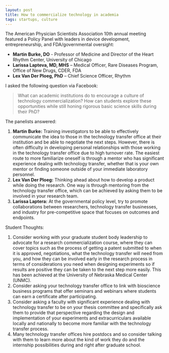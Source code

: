 ```yaml
---
layout: post
title: How to commercialize technology in academia
tags: startups, culture
---
```


The American Physician Scientists Association 10th annual meeting featured a Policy Panel with leaders in device development, entrepreneurship, and FDA/governmental oversight:

* **Martin Burke, DO** - Professor of Medicine and Director of the Heart Rhythm Center, University of Chicago
* **Larissa Lapteva, MD, MHS** – Medical Officer, Rare Diseases Program, Office of New Drugs, CDER, FDA
* **Lex Van Der Ploeg, PhD** – Chief Science Officer, Rhythm

I asked the following question via Facebook:

>What can academic institutions do to encourage a culture of technology commercialization? How can students explore these opportunities while still honing rigorous basic science skills during their PhD?

The panelists answered:

1. **Martin Burke:** Training investigators to be able to effectively communicate the idea to those in the technology transfer office at their institution and be able to negotiate the next steps. However, there is often difficulty in developing personal relationships with those working in the technology transfer office due to high turnover rate. The easiest route to more familiarize oneself is through a mentor who has significant experience dealing with technology transfer, whether that is your own mentor or finding someone outside of your immediate laboratory personnel.
2. **Lex Van Der Ploeg:** Thinking ahead about how to develop a product while doing the research. One way is through mentoring from the technology transfer office, which can be achieved by asking them to be involved in your research team.
3. **Larissa Laptera:** At the governmental policy level, try to promote collaborations between researchers, technology transfer businesses, and industry for pre-competitive space that focuses on outcomes and endpoints.

Student Thoughts:

1. Consider working with your graduate student body leadership to advocate for a research commercialization course, where they can cover topics such as the process of getting a patent submitted to when it is approved, negotiations, what the technology transfer will need from you, and how they can be involved early in the research process in terms of considerations you need when designing experiments so if results are positive they can be taken to the next step more easily. This has been achieved at the University of Nebraska Medical Center (UNMC).
2. Consider asking your technology transfer office to link with bioscience business programs that offer seminars and webinars where students can earn a certificate after participating.
3. Consider asking a faculty with significant experience dealing with technology transfer to be on your thesis committee and specifically ask them to provide that perspective regarding the design and implementation of your experiments and extracurriculars available locally and nationally to become more familiar with the technology transfer process.
4. Many technology transfer offices hire postdocs and so consider talking with them to learn more about the kind of work they do and the internship possibilities during and right after graduate school.
